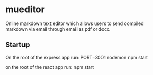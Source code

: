 # mueditor
Online markdown text editor which allows users to send compiled markdown via email through email as pdf or docx. 


## Startup 
On the root of the express app run: 
    PORT=3001 nodemon npm start

on the root of the react app run: 
    npm start